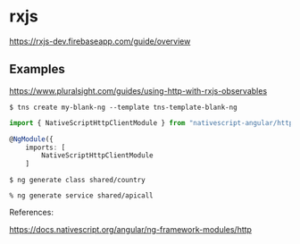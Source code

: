 # rxjs

https://rxjs-dev.firebaseapp.com/guide/overview


## Examples

https://www.pluralsight.com/guides/using-http-with-rxjs-observables


```
$ tns create my-blank-ng --template tns-template-blank-ng
```

```typescript
import { NativeScriptHttpClientModule } from "nativescript-angular/http-client";

@NgModule({
    imports: [
        NativeScriptHttpClientModule
    ]
```

```
$ ng generate class shared/country
```

```
% ng generate service shared/apicall
```


References:

https://docs.nativescript.org/angular/ng-framework-modules/http
